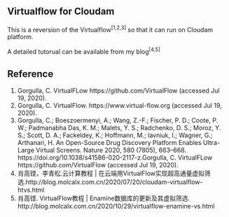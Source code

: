 <h2>Virtualflow for Cloudam</h2>
<p>This is a reversion of the Virtualflow<sup>[1,2,3]</sup> so that it can run on Cloudam platform. </p>
<p>A detailed tutorual can be available from my blog<sup>[4,5]</sup></p>   
<h2>Reference</h2>
<ol>
   <li>Gorgulla, C. VirtualFLow https://github.com/VirtualFlow (accessed Jul 19, 2020).</li>
   <li>Gorgulla, C. VirtualFlow. https://www.virtual-flow.org (accessed Jul 19, 2020).</li>
   <li>Gorgulla, C.; Boeszoermenyi, A.; Wang, Z.-F.; Fischer, P. D.; Coote, P. W.; Padmanabha Das, K. M.; Malets, Y. S.; Radchenko, D. S.; Moroz, Y. S.; Scott, D. A.; Fackeldey, K.; Hoffmann, M.; Iavniuk, I.; Wagner, G.; Arthanari, H. An Open-Source Drug Discovery Platform Enables Ultra-Large Virtual Screens. Nature 2020, 580 (7805), 663–668. https://doi.org/10.1038/s41586-020-2117-z.Gorgulla, C. VirtualFLow https://github.com/VirtualFlow (accessed Jul 19, 2020).</li>
   <li>肖高铿，李青松.云计算教程 | 在云端用VirtualFlow实现超高通量虚拟筛选.http://blog.molcalx.com.cn/2020/07/20/cloudam-virtualflow-htvs.html</li>
   <li>肖高铿. VirtualFlow教程 | Enamine数据库的更新及其虚拟筛选. http://blog.molcalx.com.cn/2020/10/29/virtualflow-enamine-vs.html</li>
</ol>
